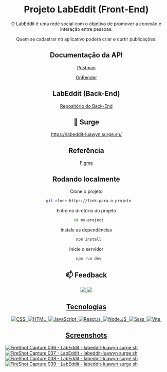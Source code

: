 <div align="center">
<h1>Projeto LabEddit (Front-End)</h1>

O LabEddit é uma rede social com o objetivo de promover a conexão e interação entre pessoas. 

Quem se cadastrar no aplicativo poderá criar e curtir publicações.

## Documentação da API
[Postman](https://documenter.getpostman.com/view/24460811/2s93JzKfno)

[OnRender](https://luawyn-labeddit.onrender.com/)

## LabEddit (Back-End)
[Repositório do Back-End](https://github.com/luawyn/project-labeddit-backend)

## 🚀 Surge
https://labeddit-luawyn.surge.sh/

## Referência

[Figma](https://www.figma.com/file/Byakv89sjTqI6NG2NRAAKJ/Projeto-Integrador-Labeddit?node-id=0-1&t=sQzZhWYDccdIwjId-0)

## Rodando localmente

Clone o projeto

```bash
  git clone https://link-para-o-projeto
```

Entre no diretório do projeto

```bash
  cd my-project
```

Instale as dependências

```bash
  npm install
```

Inicie o servidor

```bash
  npm run dev
```

<h2>📫 Feedback </h2>  
<a href="https://www.linkedin.com/in/luawyn/" target="_blank"><img src="https://img.shields.io/badge/-Linkedin-0e76a8?style=for-the-badge&logo=linkedin&logoColor=white"</a>
<a href="mailto:luanaftrevizani@gmail.com" target="_blank"><img src="https://img.shields.io/badge/-gmail-E60023?style=for-the-badge&logo=gmail&logoColor=white"</a>


<h2>Tecnologias</h2>

![CSS](https://img.shields.io/badge/-CSS-2965f1?style=for-the-badge&logo=CSS3&logoColor=white&labelColor=2965f1)&nbsp;
![HTML](https://img.shields.io/badge/-HTML-f06529?style=for-the-badge&logo=html5&logoColor=white&labelColor=f06529)&nbsp;
![JavaScript](https://img.shields.io/badge/-JavaScript-yellow?style=for-the-badge&logo=javascript&logoColor=white&labelColor=yellow)&nbsp;
![React.js](https://img.shields.io/badge/-React.js-04d8f9?style=for-the-badge&logo=react&logoColor=white&labelColor=04d8f9)&nbsp;
![Node.JS](https://img.shields.io/badge/-Node.JS-3c873a?style=for-the-badge&logo=node.js&logoColor=white&labelColor=3c873a)&nbsp;
![Sass](https://img.shields.io/badge/-sass-F465BD?style=for-the-badge&logo=sass&logoColor=white&labelColor=F465BD)&nbsp;
![Vite](https://img.shields.io/badge/-vite-AA00FF?style=for-the-badge&logo=vite&logoColor=white&labelColor=AA00FF)&nbsp;


## Screenshots
</div>

![FireShot Capture 036 - LabEddit - labeddit-luawyn surge sh](https://user-images.githubusercontent.com/92114917/226771501-05a2643b-912a-453f-9a7e-a9dc442f9af8.jpg)
![FireShot Capture 037 - LabEddit - labeddit-luawyn surge sh](https://user-images.githubusercontent.com/92114917/226771506-417e095d-9197-4f86-a764-d404a7ef8f04.jpg)
![FireShot Capture 038 - LabEddit - labeddit-luawyn surge sh](https://user-images.githubusercontent.com/92114917/226771508-5f429bee-7d04-4763-9b3e-6cf450a4a2c6.jpg)
![FireShot Capture 039 - LabEddit - labeddit-luawyn surge sh](https://user-images.githubusercontent.com/92114917/226771510-bdb50040-fcf5-4865-a7b9-52f2a2fb1cd5.jpg)
